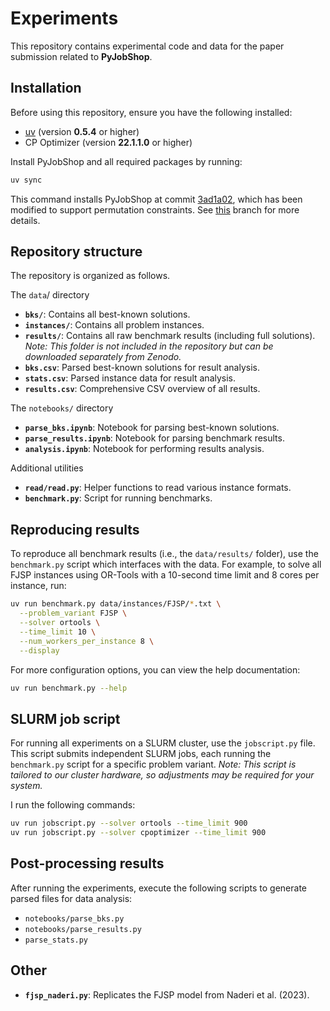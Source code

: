 # Experiments

This repository contains experimental code and data for the paper submission related to **PyJobShop**.

## Installation

Before using this repository, ensure you have the following installed:
- [uv](https://docs.astral.sh/uv/) (version **0.5.4** or higher)
- CP Optimizer (version **22.1.1.0** or higher)

Install PyJobShop and all required packages by running:

```sh
uv sync
```

This command installs PyJobShop at commit [3ad1a02](https://github.com/PyJobShop/PyJobShop/commit/3ad1a02920a285c431e80786388facfa87affc52), which has been modified to support permutation constraints.
See [this](https://github.com/PyJobShop/Experiments/tree/permutation) branch for more details.

## Repository structure

The repository is organized as follows.

The `data`/ directory 
- **`bks/`**: Contains all best-known solutions.
- **`instances/`**: Contains all problem instances.
- **`results/`**: Contains all raw benchmark results (including full solutions).
  *Note: This folder is not included in the repository but can be downloaded separately from Zenodo.*
- **`bks.csv`**: Parsed best-known solutions for result analysis.
- **`stats.csv`**: Parsed instance data for result analysis.
- **`results.csv`**: Comprehensive CSV overview of all results.

The `notebooks/` directory
- **`parse_bks.ipynb`**: Notebook for parsing best-known solutions.
- **`parse_results.ipynb`**: Notebook for parsing benchmark results.
- **`analysis.ipynb`**: Notebook for performing results analysis.

Additional utilities
- **`read/read.py`**: Helper functions to read various instance formats.
- **`benchmark.py`**: Script for running benchmarks.

## Reproducing results

To reproduce all benchmark results (i.e., the `data/results/` folder), use the `benchmark.py` script which interfaces with the data. For example, to solve all FJSP instances using OR-Tools with a 10-second time limit and 8 cores per instance, run:

```sh
uv run benchmark.py data/instances/FJSP/*.txt \
  --problem_variant FJSP \
  --solver ortools \
  --time_limit 10 \
  --num_workers_per_instance 8 \
  --display
```

For more configuration options, you can view the help documentation:

```sh
uv run benchmark.py --help
```

## SLURM job script

For running all experiments on a SLURM cluster, use the `jobscript.py` file. This script submits independent SLURM jobs, each running the `benchmark.py` script for a specific problem variant. *Note: This script is tailored to our cluster hardware, so adjustments may be required for your system.*

I run the following commands:

```sh
uv run jobscript.py --solver ortools --time_limit 900
uv run jobscript.py --solver cpoptimizer --time_limit 900
```

## Post-processing results

After running the experiments, execute the following scripts to generate parsed files for data analysis:
- `notebooks/parse_bks.py`
- `notebooks/parse_results.py`
- `parse_stats.py`

## Other

- **`fjsp_naderi.py`**: Replicates the FJSP model from Naderi et al. (2023).

